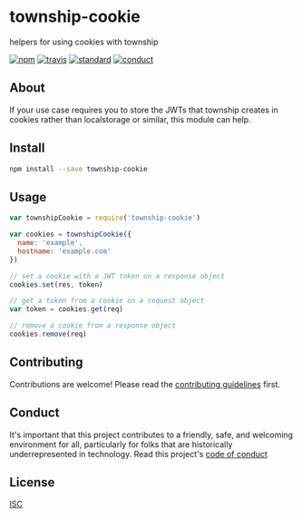 # township-cookie

helpers for using cookies with township

[![npm][npm-image]][npm-url]
[![travis][travis-image]][travis-url]
[![standard][standard-image]][standard-url]
[![conduct][conduct]][conduct-url]

[npm-image]: https://img.shields.io/npm/v/township-cookie.svg?style=flat-square
[npm-url]: https://www.npmjs.com/package/township-cookie
[travis-image]: https://img.shields.io/travis/township/township-cookie.svg?style=flat-square
[travis-url]: https://travis-ci.org/township/township-cookie
[standard-image]: https://img.shields.io/badge/code%20style-standard-brightgreen.svg?style=flat-square
[standard-url]: http://npm.im/standard
[conduct]: https://img.shields.io/badge/code%20of%20conduct-contributor%20covenant-green.svg?style=flat-square
[conduct-url]: CONDUCT.md

## About

If your use case requires you to store the JWTs that township creates in cookies rather than localstorage or similar, this module can help.

## Install

```sh
npm install --save township-cookie
```

## Usage

```js
var townshipCookie = require('township-cookie')

var cookies = townshipCookie({
  name: 'example',
  hostname: 'example.com'
})

// set a cookie with a JWT token on a response object
cookies.set(res, token)

// get a token from a cookie on a request object
var token = cookies.get(req)

// remove a cookie from a response object
cookies.remove(req)
```

## Contributing

Contributions are welcome! Please read the [contributing guidelines](CONTRIBUTING.md) first.

## Conduct

It's important that this project contributes to a friendly, safe, and welcoming environment for all, particularly for folks that are historically underrepresented in technology. Read this project's [code of conduct](CONDUCT.md)

## License

[ISC](LICENSE.md)
